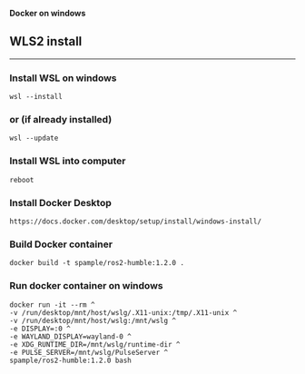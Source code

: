 __Docker on windows__

## WLS2 install
------
### Install WSL on windows
```
wsl --install
```
### or (if already installed) 
```
wsl --update
```
### Install WSL into computer
```
reboot
```
### Install Docker Desktop
```
https://docs.docker.com/desktop/setup/install/windows-install/
```

### Build Docker container
```
docker build -t spample/ros2-humble:1.2.0 .
```

### Run docker container on windows
```
docker run -it --rm ^
-v /run/desktop/mnt/host/wslg/.X11-unix:/tmp/.X11-unix ^
-v /run/desktop/mnt/host/wslg:/mnt/wslg ^
-e DISPLAY=:0 ^
-e WAYLAND_DISPLAY=wayland-0 ^
-e XDG_RUNTIME_DIR=/mnt/wslg/runtime-dir ^
-e PULSE_SERVER=/mnt/wslg/PulseServer ^
spample/ros2-humble:1.2.0 bash 
```